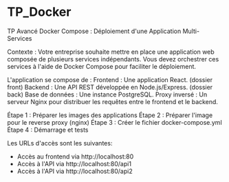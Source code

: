 # TP_Docker
TP Avancé Docker Compose : Déploiement d'une Application Multi-Services
 
Contexte :
Votre entreprise souhaite mettre en place une application web composée de plusieurs services indépendants. Vous devez orchestrer ces services à l'aide de Docker Compose pour faciliter le déploiement.
 
L'application se compose de :
Frontend : Une application React. (dossier front)
Backend : Une API REST développée en Node.js/Express. (dossier back)
Base de données : Une instance PostgreSQL.
Proxy inversé : Un serveur Nginx pour distribuer les requêtes entre le frontend et le backend.
 
Étape 1 : Préparer les images des applications
Étape 2 : Préparer l'image pour le reverse proxy (nginx)
Étape 3 : Créer le fichier docker-compose.yml
Étape 4 : Démarrage et tests
 
Les URLs d'accès sont les suivantes:
- Accès au frontend via http://localhost:80
- Accès à l'API via http://localhost:80/api1
- Accès à l'API via http://localhost:80/api2